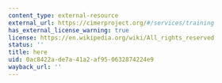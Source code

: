 ```yaml
---
content_type: external-resource
external_url: https://cimerproject.org/#/services/training
has_external_license_warning: true
license: https://en.wikipedia.org/wiki/All_rights_reserved
status: ''
title: here
uid: 0ac8422a-de7a-41a2-af95-0632874224e9
wayback_url: ''
---
```

